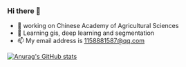 ### Hi there 👋

<!--
**GISGIT/GISGIT** is a ✨ _special_ ✨ repository because its `README.md` (this file) appears on your GitHub profile.
-->

- 🔭 working on Chinese Academy of Agricultural Sciences
- 🌱 Learning gis, deep learning and segmentation
- 📫 My email address is 1158881587@qq.com

[![Anurag's GitHub stats](https://github-readme-stats.vercel.app/api?username=GISGIT&show_icons=true&theme=solarized-light)](https://github.com/anuraghazra/github-readme-stats)
